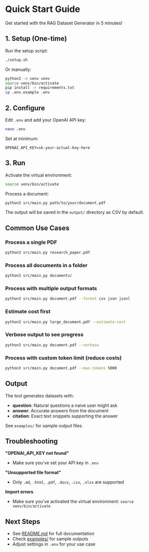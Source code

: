 # Quick Start Guide

Get started with the RAG Dataset Generator in 5 minutes!

## 1. Setup (One-time)

Run the setup script:
```bash
./setup.sh
```

Or manually:
```bash
python3 -m venv venv
source venv/bin/activate
pip install -r requirements.txt
cp .env.example .env
```

## 2. Configure

Edit `.env` and add your OpenAI API key:
```bash
nano .env
```

Set at minimum:
```
OPENAI_API_KEY=sk-your-actual-key-here
```

## 3. Run

Activate the virtual environment:
```bash
source venv/bin/activate
```

Process a document:
```bash
python3 src/main.py path/to/your/document.pdf
```

The output will be saved in the `output/` directory as CSV by default.

## Common Use Cases

### Process a single PDF
```bash
python3 src/main.py research_paper.pdf
```

### Process all documents in a folder
```bash
python3 src/main.py documents/
```

### Process with multiple output formats
```bash
python3 src/main.py document.pdf --format csv json jsonl
```

### Estimate cost first
```bash
python3 src/main.py large_document.pdf --estimate-cost
```

### Verbose output to see progress
```bash
python3 src/main.py document.pdf --verbose
```

### Process with custom token limit (reduce costs)
```bash
python3 src/main.py document.pdf --max-tokens 5000
```

## Output

The tool generates datasets with:
- **question**: Natural questions a naive user might ask
- **answer**: Accurate answers from the document
- **citation**: Exact text snippets supporting the answer

See `examples/` for sample output files.

## Troubleshooting

**"OPENAI_API_KEY not found"**
- Make sure you've set your API key in `.env`

**"Unsupported file format"**
- Only `.md`, `.html`, `.pdf`, `.docx`, `.csv`, `.xlsx` are supported

**Import errors**
- Make sure you've activated the virtual environment: `source venv/bin/activate`

## Next Steps

- See [README.md](README.md) for full documentation
- Check [examples/](examples/) for sample outputs
- Adjust settings in `.env` for your use case

